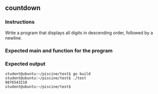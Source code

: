 ## countdown

### Instructions

Write a program that displays all digits in descending order, followed by a
newline.

### Expected main and function for the program

### Expected output

```console
student@ubuntu:~/piscine/test$ go build
student@ubuntu:~/piscine/test$ ./test
9876543210
student@ubuntu:~/piscine/test$
```
